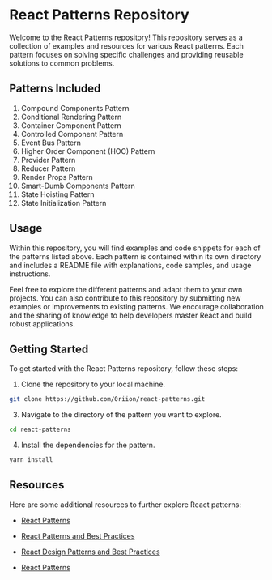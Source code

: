 # React Patterns Repository

Welcome to the React Patterns repository! This repository serves as a collection of examples and resources for various React patterns. Each pattern focuses on solving specific challenges and providing reusable solutions to common problems.

## Patterns Included

1. Compound Components Pattern
2. Conditional Rendering Pattern
3. Container Component Pattern
4. Controlled Component Pattern
5. Event Bus Pattern
6. Higher Order Component (HOC) Pattern
7. Provider Pattern
8. Reducer Pattern
9. Render Props Pattern
10. Smart-Dumb Components Pattern
11. State Hoisting Pattern
12. State Initialization Pattern

## Usage

Within this repository, you will find examples and code snippets for each of the patterns listed above. Each pattern is contained within its own directory and includes a README file with explanations, code samples, and usage instructions.

Feel free to explore the different patterns and adapt them to your own projects. You can also contribute to this repository by submitting new examples or improvements to existing patterns. We encourage collaboration and the sharing of knowledge to help developers master React and build robust applications.

## Getting Started

To get started with the React Patterns repository, follow these steps:

1. Clone the repository to your local machine.

```bash
git clone https://github.com/0riion/react-patterns.git
```

3. Navigate to the directory of the pattern you want to explore.

```bash
cd react-patterns
```

4. Install the dependencies for the pattern.

```bash
yarn install
```

## Resources

Here are some additional resources to further explore React patterns:

- [React Patterns](https://reactpatterns.com/)

- [React Patterns and Best Practices](https://www.packtpub.com/web-development/react-patterns-and-best-practices)

- [React Design Patterns and Best Practices](https://www.amazon.com/React-Design-Patterns-Best-Practices/dp/1786464535)

- [React Patterns](https://reactpatterns.com/)
